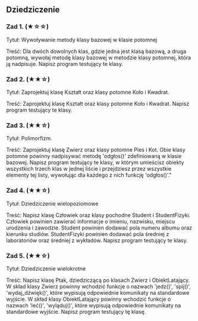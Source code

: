 ## Dziedziczenie

### Zad 1.   (★☆☆)

Tytuł: Wywoływanie metody klasy bazowej w klasie potomnej

Treść: Dla dwóch dowolnych klas, gdzie jedna jest klasą bazową, a druga potomną, wywołaj metodę klasy bazowej w metodzie klasy potomnej, która ją nadpisuje. Napisz program testujący te klasy.

### Zad 2.  (★★☆)

Tytuł: Zaprojektuj klasę Kształt oraz klasy potomne Koło i Kwadrat.

Treść: Zaprojektuj klasę Kształt oraz klasy potomne Koło i Kwadrat. Napisz program testujący te klasy.

### Zad 3.  (★★☆)

Tytuł: Polimorfizm. 

Treść: Zaprojektuj klasę Zwierz oraz klasy potomne Pies i Kot. Obie klasy potomne powinny nadpisywać metodę 'odgłos()' zdefiniowaną w klasie bazowej. Napisz program testujący te klasy, w którym umieścisz obiekty wszystkich trzech klas w jednej liście i przejdziesz przez wszystkie elementy tej listy, wywołując dla każdego z nich funkcję 'odgłos()'."

### Zad 4.  (★★☆)

Tytuł: Dziedziczenie wielopoziomowe

Treść: Napisz klasę Człowiek oraz klasy pochodne Student i StudentFizyki. Człowiek powinien zawierać informacje o imieniu, nazwisku, miejscu urodzenia i zawodzie. Student powinien dodawać pola numeru albumu oraz kierunku studiów. StudentFizyki powinien dodawać pola średniej z laboratoriów oraz średniej z wykładów. Napisz program testujący te klasy.

### Zad 5.  (★★☆)

Tytuł: Dziedziczenie wielokrotne

Treść: Napisz klasę Ptak, dziedziczącą po klasach Zwierz i ObiektLatający. W skład klasy Zwierz powinny wchodzić funkcje o nazwach 'jedz()', 'spij()', 'wydaj_dźwięk()', które wypisują odpowiednie komunikaty na standardowe wyjście. W skład klasy ObiektLatający powinny wchodzić funkcje o nazwach 'leć()', 'wyląduj()', które wypisują odpowiednie komunikaty na standardowe wyjście. Napisz program testujący tę klasę.

